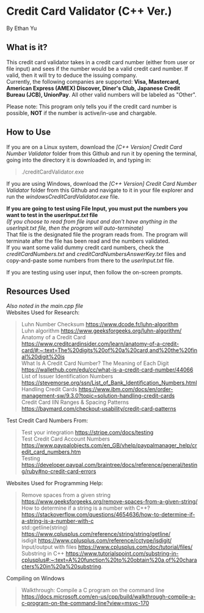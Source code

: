 # Credit Card Validator (C++ Ver.)  
By Ethan Yu  

## What is it?  
This credit card validator takes in a credit card number (either from user or file input) and 
sees if the number would be a valid credit card number. If valid, then it will try to deduce 
the issuing company.  
Currently, the following companies are supported: __Visa, Mastercard, American Express (AMEX)
Discover, Diner's Club, Japanese Credit Bureau (JCB), UnionPay__. All other valid numbers
will be labeled as "Other".  

Please note: This program only tells you if the credit card number is possible, **NOT** if
the number is active/in-use and chargable.  

## How to Use  
If you are on a Linux system, download the _[C++ Version] Credit Card Number Validator_ folder 
from this Github and run it by opening the terminal, going into the directory it is downloaded 
in, and typing in: 
> ./creditCardValidator.exe

If you are using Windows, download the _[C++ Version] Credit Card Number Validator_ folder
from this Github and navigate to it in your file explorer and run the _windowsCreditCardValidator.exe_
file.  

**If you are going to test using File Input, you must put the numbers you want to test in
the _userInput.txt_ file**  
_(If you choose to read from file input and don't have anything in the _userInpit.txt_ file, then the
program will auto-terminate)_  
That file is the designated file the program reads from. The program will terminate after
the file has been read and the numbers validated.  
If you want some valid dummy credit card numbers, check the _creditCardNumbers.txt_ and 
_creditCardNumbersAnswerKey.txt_ files and copy-and-paste some numbers from there to 
the _userInput.txt_ file.  

If you are testing using user input, then follow the on-screen prompts.

## Resources Used
_Also noted in the main.cpp file_  
Websites Used for Research:  
> Luhn Number Checksum https://www.dcode.fr/luhn-algorithm  
> Luhn algorithm https://www.geeksforgeeks.org/luhn-algorithm/  
> Anatomy of a Credit Card https://www.creditcardinsider.com/learn/anatomy-of-a-credit-card/#:~:text=The%20digits%20of%20a%20card,and%20the%20final%20digit%20is  
> What Is A Credit Card Number? The Meaning of Each Digit https://wallethub.com/edu/cc/what-is-a-credit-card-number/44066  
> List of Issuer Identification Numbers https://stevemorse.org/ssn/List_of_Bank_Identification_Numbers.html  
> Handling Credit Cards https://www.ibm.com/docs/en/order-management-sw/9.3.0?topic=solution-handling-credit-cards  
> Credit Card IIN Ranges & Spacing Patterns https://baymard.com/checkout-usability/credit-card-patterns  

Test Credit Card Numbers From:  
> Test your integration https://stripe.com/docs/testing  
> Test Credit Card Account Numbers https://www.paypalobjects.com/en_GB/vhelp/paypalmanager_help/credit_card_numbers.htm  
> Testing https://developer.paypal.com/braintree/docs/reference/general/testing/ruby#no-credit-card-errors  

Websites Used for Programming Help:  
> Remove spaces from a given string https://www.geeksforgeeks.org/remove-spaces-from-a-given-string/  
> How to determine if a string is a number with C++? https://stackoverflow.com/questions/4654636/how-to-determine-if-a-string-is-a-number-with-c  
> std::getline(string) https://www.cplusplus.com/reference/string/string/getline/  
> isdigit https://www.cplusplus.com/reference/cctype/isdigit/  
> Input/output with files https://www.cplusplus.com/doc/tutorial/files/  
> Substring in C++ https://www.tutorialspoint.com/substring-in-cplusplus#:~:text=A%20function%20to%20obtain%20a,of%20characters%20in%20a%20substring.  

Compiling on Windows
> Walkthrough: Compile a C program on the command line https://docs.microsoft.com/en-us/cpp/build/walkthrough-compile-a-c-program-on-the-command-line?view=msvc-170
